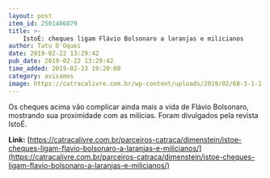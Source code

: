 ```yaml
---
layout: post
item_id: 2501406879
title: >-
    IstoÉ: cheques ligam Flávio Bolsonaro a laranjas e milicianos
author: Tatu D'Oquei
date: 2019-02-22 13:29:42
pub_date: 2019-02-22 13:29:42
time_added: 2019-02-23 19:20:00
category: avisamos
image: https://catracalivre.com.br/wp-content/uploads/2019/02/68-3-1-1.jpg
---
```


Os cheques acima vão complicar ainda mais a vida de Flávio Bolsonaro, mostrando sua proximidade com as milícias. Foram divulgados pela revista IstoÉ.

**Link:** [https://catracalivre.com.br/parceiros-catraca/dimenstein/istoe-cheques-ligam-flavio-bolsonaro-a-laranjas-e-milicianos/](https://catracalivre.com.br/parceiros-catraca/dimenstein/istoe-cheques-ligam-flavio-bolsonaro-a-laranjas-e-milicianos/)

